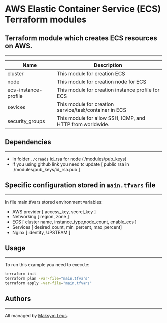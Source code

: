 # AWS Elastic Container Service (ECS) Terraform modules

## Terraform module which creates ECS resources on AWS.
---
| Name | Description |
|------|-------------|
| cluster | This module for creation ECS  |
| node | This module for creation node for ECS |
| ecs-instance-profile | This module for creation instance profile for ECS |
| sevices | This module for creation service/task/container in ECS  |
| security_groups | This module for allow SSH, ICMP, and HTTP from  worldwide. |

## Dependencies
---
* In folder `./creads`  id_rsa for node (./modules/pub_keys)
* If you using github link you need to update [ public rsa in ./modules/pub_keys/id_rsa.pub ]

## Specific configuration stored in `main.tfvars` file
___
In file main.tfvars stored environment variables:
* AWS provider [ access_key, secret_key ]
* Networking [ region, zone ]
* ECS [ cluster name, instance_type,node_count, enable_ecs ]
* Services [ desired_count, min_percent, max_percent]
* Nginx [ identity, UPSTEAM ]


## Usage
---
To run this example you need to execute:

```bash
terraform init
terraform plan -var-file="main.tfvars"
terraform apply -var-file="main.tfvars"
```

## Authors
---
All managed by [Maksym Leus](https://hub.docker.com/u/maximleus).
